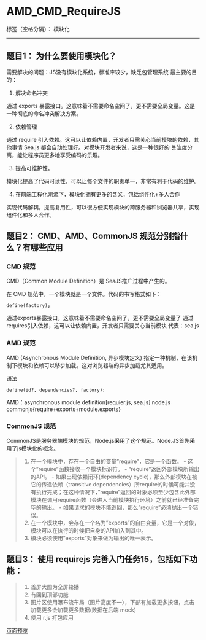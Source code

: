 ﻿# AMD_CMD_RequireJS

标签（空格分隔）：  模块化

---

## 题目1： 为什么要使用模块化？
需要解决的问题：JS没有模块化系统，标准库较少，缺乏包管理系统
最主要的目的：
1. 解决命名冲突

通过 exports 暴露接口。这意味着不需要命名空间了，更不需要全局变量。这是一种彻底的命名冲突解决方案。

2. 依赖管理

通过 require 引入依赖。这可以让依赖内置，开发者只需关心当前模块的依赖，其他事情 Sea.js 都会自动处理好。对模块开发者来说，这是一种很好的 关注度分离，能让程序员更多地享受编码的乐趣。

3. 提高可维护性。

模块化提高了代码可读性，可以让每个文件的职责单一，非常有利于代码的维护。

4. 在前端工程化潮流下，模块化拥有更多的含义，包括组件化+多人合作

实现代码解耦，提高复用性，可以很方便实现模块的跨服务器和浏览器共享，实现组件化和多人合作。

## 题目2： CMD、AMD、CommonJS 规范分别指什么？有哪些应用

### **CMD 规范**

CMD（Common Module Definition）是 SeaJS推广过程中产生的。

在 CMD 规范中，一个模块就是一个文件。代码的书写格式如下：
```
define(factory);
```
通过exports暴露接口，这意味着不需要命名空间了，更不需要全局变量了
通过requires引入依赖，这可以让依赖内置，开发者只需要关心当前模块
代表：sea.js

### **AMD 规范**

AMD (Asynchronous Module Definition, 异步模块定义) 指定一种机制，在该机制下模块和依赖可以移步加载。这对浏览器端的异步加载尤其适用。

语法
```
define(id?, dependencies?, factory);
```

AMD：asynchronous module definition[requier.js, sea.js]
node.js commonjs{require+exports+module.exports}

### **CommonJS 规范**

CommonJS是服务器端模块的规范，Node.js采用了这个规范。Node.JS首先采用了js模块化的概念。

>1. 在一个模块中，存在一个自由的变量”require”，它是一个函数。
    - 这个”require”函数接收一个模块标识符。
    - “require”返回外部模块所输出的API。
    - 如果出现依赖闭环(dependency cycle)，那么外部模块在被它的传递依赖（transitive dependencies）所require的时候可能并没有执行完成；在这种情况下，”require”返回的对象必须至少包含此外部模块在调用require函数（会进入当前模块执行环境）之前就已经准备完毕的输出。
    - 如果请求的模块不能返回，那么”require”必须抛出一个错误。
>2. 在一个模块中，会存在一个名为”exports”的自由变量，它是一个对象，模块可以在执行的时候把自身的API加入到其中。
>3. 模块必须使用”exports”对象来做为输出的唯一表示。

## 题目3： 使用 requirejs 完善入门任务15，包括如下功能：

>1. 首屏大图为全屏轮播
>2. 有回到顶部功能
>3. 图片区使用瀑布流布局（图片高度不一），下部有加载更多按钮，点击加载更多会加载更多数据(数据在后端 mock)
>4.  使用 r.js 打包应用

[页面预览](https://mhy-web.github.io/HomeWorks/高级/task4/)